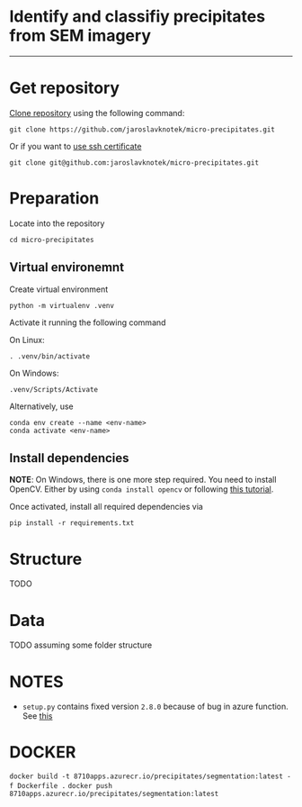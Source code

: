 # Identify and classifiy precipitates from SEM imagery
 ---


# Get repository

[Clone repository](https://git-scm.com/docs/git-clone) using the following command:

```
git clone https://github.com/jaroslavknotek/micro-precipitates.git
```

Or if you want to [use ssh certificate](https://linuxkamarada.com/en/2019/07/14/using-git-with-ssh-keys/#.ZCQJppixXmE)

```
git clone git@github.com:jaroslavknotek/micro-precipitates.git 
```

# Preparation

Locate into the repository

```
cd micro-precipitates
```

## Virtual environemnt

Create virtual environment 
```
python -m virtualenv .venv
```

Activate it running the following command

On Linux:
```
. .venv/bin/activate
```
On Windows:

```
.venv/Scripts/Activate
```

Alternatively, use
```
conda env create --name <env-name> 
conda activate <env-name>
```

## Install dependencies

**NOTE**: On Windows, there is one more step required. You need to install OpenCV. Either by using `conda install opencv` or following [this tutorial](https://docs.opencv.org/4.x/d3/d52/tutorial_windows_install.html).

Once activated, install all required dependencies via

```
pip install -r requirements.txt
```

# Structure

TODO

# Data

TODO assuming some folder structure

# NOTES

- `setup.py` contains fixed version `2.8.0` because of bug in azure function. See [this](https://stackoverflow.com/questions/73696134/azure-how-to-deploy-a-functions-app-with-tensorflow/73704428#73704428)

# DOCKER

`docker build -t 8710apps.azurecr.io/precipitates/segmentation:latest -f Dockerfile .`
`docker push 8710apps.azurecr.io/precipitates/segmentation:latest`
